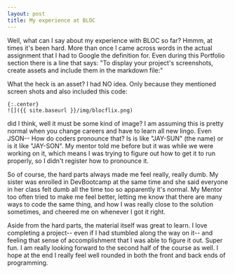 ```yaml
---
layout: post
title: My experience at BLOC
---
```


Well, what can I say about my experience with BLOC so far? Hmmm, at times it's been hard.  More than once I came across words in the actual assignment that I had to Google the definition for. Even during this Portfolio section there is a line that says: "To display your project's screenshots, create assets and include them in the markdown file:"

What the heck is an asset? I had NO idea. Only because they mentioned screen shots and also included this code:

```
{:.center}
![]({{ site.baseurl }}/img/blocflix.png)
```

did I think, well it must be some kind of image? I am assuming this is pretty normal when you change careers and have to learn all new lingo. Even JSON-- How do coders pronounce that? Is is like "JAY-SUN" (the name) or is it like "JAY-SON". My mentor told me before but it was while we were working on it, which means I was trying to figure out how to get it to run properly, so I didn't register how to pronounce it.

So of course, the hard parts always made me feel really, really dumb. My sister was enrolled in DevBootcamp at the same time and she said everyone in her class felt dumb all the time too so apparently it's normal. My Mentor too often tried to make me feel better, letting me know that there are many ways to code the same thing, and how I was really close to the solution sometimes, and cheered me on whenever I got it right.

Aside from the hard parts, the material itself was great to learn.  I love completing a project-- even if I had stumbled along the way on it-- and feeling that sense of accomplishment that I was able to figure it out. Super fun. I am really looking forward to the second half of the course as well.  I hope at the end I really feel well  rounded in both the front and back ends of programming.
